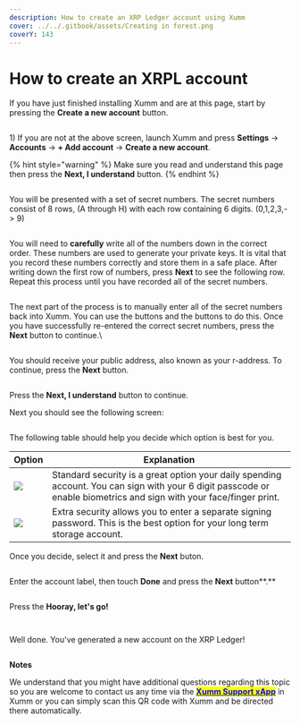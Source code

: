 ```yaml
---
description: How to create an XRP Ledger account using Xumm
cover: ../../.gitbook/assets/Creating in forest.png
coverY: 143
---
```


# How to create an XRPL account

If you have just finished installing Xumm and are at this page, start by pressing the **Create a new account** button.

<figure><img src="../../.gitbook/assets/Add an account screen.png" alt=""><figcaption></figcaption></figure>

1\) If you are not at the above screen, launch Xumm and press **Settings** -> **Accounts** -> **+ Add account** -> **Create a new account**.

{% hint style="warning" %}
Make sure you read and understand this page then press the **Next, I understand** button.
{% endhint %}

<figure><img src="../../.gitbook/assets/Install - Important screen.png" alt=""><figcaption></figcaption></figure>

You will be presented with a set of secret numbers. The secret numbers consist of 8 rows, (A through H) with each row containing 6 digits. (0,1,2,3,-> 9)&#x20;

<figure><img src="../../.gitbook/assets/Secret numbers - 1.png" alt=""><figcaption></figcaption></figure>

You will need to **carefully** write all of the numbers down in the correct order. These numbers are used to generate your private keys. It is vital that you record these numbers correctly and store them in a safe place. After writing down the first row of numbers, press **Next** to see the following row. Repeat this process until you have recorded all of the secret numbers.

<figure><img src="../../.gitbook/assets/Secret numbers - 2.png" alt=""><figcaption></figcaption></figure>

The next part of the process is to manually enter all of the secret numbers back into Xumm. You can use the <img src="../../.gitbook/assets/image (12) (1).png" alt="" data-size="line">buttons and the <img src="../../.gitbook/assets/image (11) (2).png" alt="" data-size="line">buttons to do this. Once you have successfully re-entered the correct secret numbers, press the **Next** button to continue.\


<figure><img src="../../.gitbook/assets/Public address - 1.png" alt=""><figcaption></figcaption></figure>

You should receive your public address, also known as your r-address. To continue, press the **Next** button.

<figure><img src="../../.gitbook/assets/Activate screen - 1.png" alt=""><figcaption></figcaption></figure>

Press the **Next, I understand** button to continue.

Next you should see the following screen:

<figure><img src="../../.gitbook/assets/Install - Extra Security screen.png" alt=""><figcaption></figcaption></figure>

The following table should help you decide which option is best for you.



| Option                                             | Explanation                                                                                                                                                         |
| -------------------------------------------------- | ------------------------------------------------------------------------------------------------------------------------------------------------------------------- |
| ![](<../../.gitbook/assets/image (1) (2) (3).png>) | Standard security is a great option your daily spending account. You can sign with your 6 digit passcode or enable biometrics and sign with your face/finger print. |
| ![](<../../.gitbook/assets/image (3) (1) (2).png>) | Extra security allows you to enter a separate signing password. This is the best option for your long term storage account.                                         |

Once you decide, select it and press the **Next** buton.

<figure><img src="../../.gitbook/assets/Account label 1.png" alt=""><figcaption></figcaption></figure>

Enter the account label, then touch **Done** and press the **Next** button**.**

<figure><img src="../../.gitbook/assets/Hooray.png" alt=""><figcaption></figcaption></figure>

Press the **Hooray, let's go!**

<figure><img src="../../.gitbook/assets/Activate your account.png" alt=""><figcaption></figcaption></figure>





<figure><img src="../../.gitbook/assets/Account Activation xApp.png" alt=""><figcaption></figcaption></figure>

Well done. You've generated a new account on the XRP Ledger!

<figure><img src="../../.gitbook/assets/Buy-Sell XRP.png" alt=""><figcaption></figcaption></figure>



**Notes**

We understand that you might have additional questions regarding this topic so you are welcome to contact us any time via the [<mark style="color:blue;">**Xumm Support xApp**</mark>](https://xumm.app/detect/xapp:xumm.support?ref=helpcenter) in Xumm or you can simply scan this QR code with Xumm and be directed there automatically.

<figure><img src="../../.gitbook/assets/Support banner Xumm.png" alt=""><figcaption></figcaption></figure>
